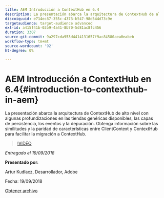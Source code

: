 ```yaml
---
title: AEM Introducción a ContextHub en 6.4
description: La presentación abarca la arquitectura de ContextHub de alto nivel con algunas profundizaciones en las tiendas genéricas disponibles, las capas de persistencia, los eventos y la depuración. Obtenga información sobre las similitudes y la paridad de características entre ClientContext y ContextHub para facilitar la migración a ContextHub.
discoiquuid: e714ec87-355c-4373-b547-98d544d73c9e
targetaudience: target-audience advanced
exl-id: a415f41b-03b9-4a41-8b70-5d81ac8fc456
duration: 3307
source-git-commit: 9a297cda953d4414131657f9ac84580aea0eabeb
workflow-type: tm+mt
source-wordcount: '92'
ht-degree: 0%

---
```


# AEM Introducción a ContextHub en 6.4{#introduction-to-contexthub-in-aem}

La presentación abarca la arquitectura de ContextHub de alto nivel con algunas profundizaciones en las tiendas genéricas disponibles, las capas de persistencia, los eventos y la depuración. Obtenga información sobre las similitudes y la paridad de características entre ClientContext y ContextHub para facilitar la migración a ContextHub.

>[!VIDEO](https://video.tv.adobe.com/v/23839/?quality=9)

*Entregado el 19/09/2018*

**Presentado por:**

Artur Kudlacz, Desarrollador, Adobe

Fecha: 19/09/2018

[Obtener archivo](assets/gems-session-introduction-to-contexthub-in-aem-64.pdf)

<!--
[Get back to the Overview](https://helpx.adobe.com/es/experience-manager/kt/eseminars/gems/aem-index.html)
-->
